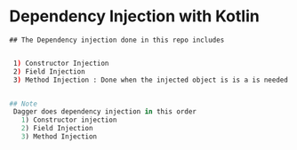 # Dependency Injection with Kotlin

    ## The Dependency injection done in this repo includes




 ```bash

  1) Constructor Injection
  2) Field Injection
  3) Method Injection : Done when the injected object is is a is needed in a dependency


 ```



  ``` python

  ## Note
   Dagger does dependency injection in this order
     1) Constructor injection
     2) Field Injection
     3) Method Injection

  ```
